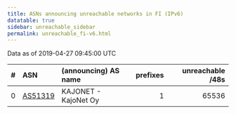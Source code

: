 ```yaml
---
title: ASNs announcing unreachable networks in FI (IPv6)
datatable: true
sidebar: unreachable_sidebar
permalink: unreachable_fi-v6.html
---
```


Data as of 2019-04-27 09:45:00 UTC


<div class="datatable-begin"></div>

|   # | ASN                                    | (announcing) AS name   |   prefixes |   unreachable /48s |
|----:|:---------------------------------------|:-----------------------|-----------:|-------------------:|
|   0 | [AS51319](unreachable_AS51319-v6.html) | KAJONET - KajoNet Oy   |          1 |              65536 |

<div class="datatable-end"></div>